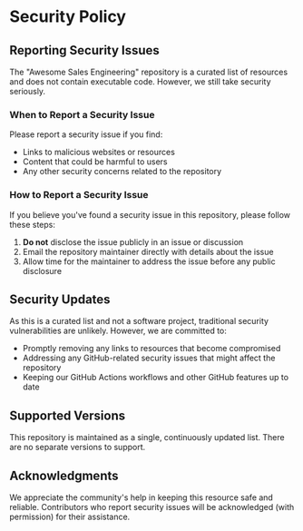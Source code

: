 # Security Policy

## Reporting Security Issues

The "Awesome Sales Engineering" repository is a curated list of resources and does not contain executable code. However, we still take security seriously.

### When to Report a Security Issue

Please report a security issue if you find:

- Links to malicious websites or resources
- Content that could be harmful to users
- Any other security concerns related to the repository

### How to Report a Security Issue

If you believe you've found a security issue in this repository, please follow these steps:

1. **Do not** disclose the issue publicly in an issue or discussion
2. Email the repository maintainer directly with details about the issue
3. Allow time for the maintainer to address the issue before any public disclosure

## Security Updates

As this is a curated list and not a software project, traditional security vulnerabilities are unlikely. However, we are committed to:

- Promptly removing any links to resources that become compromised
- Addressing any GitHub-related security issues that might affect the repository
- Keeping our GitHub Actions workflows and other GitHub features up to date

## Supported Versions

This repository is maintained as a single, continuously updated list. There are no separate versions to support.

## Acknowledgments

We appreciate the community's help in keeping this resource safe and reliable. Contributors who report security issues will be acknowledged (with permission) for their assistance.
